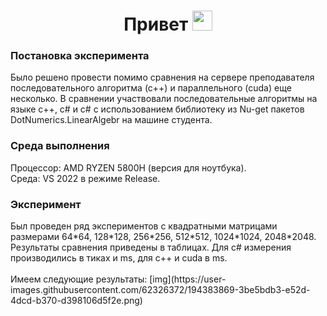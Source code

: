 <h1 align="center">Привет</a> 
<img src="https://github.com/blackcater/blackcater/raw/main/images/Hi.gif" height="32"/></h1>
<h3>Постановка эксперимента</h3> Было решено провести помимо сравнения на сервере преподавателя последовательного алгоритма (с++) и параллельного (сuda) еще несколько. В сравнении участвовали последовательные алгоритмы на языке с++, с# и с# c использованием библиотеку из Nu-get пакетов DotNumerics.LinearAlgebr на машине студента.
<h3>Среда выполнения</h3> 
Процессор: AMD RYZEN 5800H (версия для ноутбука). <br />
Среда: VS 2022 в режиме Release.
<h3>Эксперимент</h3>
Был проведен ряд экспериментов с квадратными матрицами размерами 64*64, 128*128, 256*256, 512*512, 1024*1024, 2048*2048. Результаты сравнения приведены в таблицах. Для c# измерения производились в тиках и ms, для с++ и cuda в ms. </br></br>
Имеем следующие результаты: [img](https://user-images.githubusercontent.com/62326372/194383869-3be5bdb3-e52d-4dcd-b370-d398106d5f2e.png)
